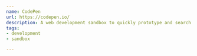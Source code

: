 ```yaml
---
name: CodePen
url: https://codepen.io/
description: A web development sandbox to quickly prototype and search for inspiration
tags:
- development
- sandbox

---
```

